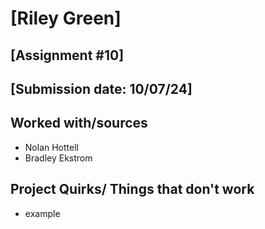 # [Riley Green]
## [Assignment #10]
## [Submission date: 10/07/24]
## Worked with/sources
* Nolan Hottell
* Bradley Ekstrom
## Project Quirks/ Things that don't work
* example
